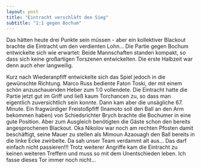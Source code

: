 ```yaml
---
layout: post
title: "Eintracht verschläft den Sieg"
subtitle: "1:1 gegen Bochum"
---
```


Das hätten heute drei Punkte sein müssen - aber ein kollektiver Blackout brachte die Eintracht um den verdienten Lohn... Die Partie gegen Bochum entwickelte sich wie erwartet: Beide Mannschaften standen kompakt, so dass sich keine großartigen Torszenen entwickelten. Die erste Halbzeit war denn auch eher langweilig.

Kurz nach Wiederanpfiff entwickelte sich das Spiel jedoch in die gewünschte Richtung. Marco Russ bediente Faton Toski, der mit einem schön anzuschauenden Heber zum 1:0 vollendete. Die Eintracht hatte die Partie jetzt gut im Griff und ließ kaum Torchancen zu, so dass man eigentlich zuversichtlich sein konnte. Dann kam aber die unsägliche 67. Minute. Ein fragwürdiger Freistoßpfiff (Inamoto soll den Ball an den Arm bekommen haben) von Schiedsrichter Brych brachte die Bochumer in eine gute Position. Aber zum Ausgleich benötigten die Gäste schon den bereits angesprochenen Blackout. Oka Nikolov war noch am rechten Pfosten damit beschäftigt, seine Mauer zu stellen als Mimoun Azaouagh den Ball bereits in die linke Ecke zwirbelte. Da sah unser Team verdammt alt aus... Das darf einfach nicht passieren!!! Trotz weiterer Angriffe kam die Eintracht zu keinen weiteren Treffern und muss so mit dem Unentschieden leben. Ich fasse dieses Tor immer noch nicht...

